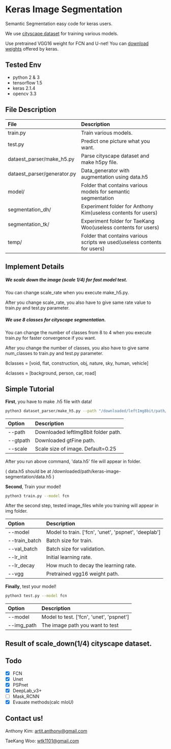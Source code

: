 # Keras Image Segmentation

Semantic Segmentation easy code for keras users.

We use [cityscape dataset](https://www.cityscapes-dataset.com/) for training various models.

Use pretrained VGG16 weight for FCN and U-net! You can 
[download weights](https://github.com/fchollet/deep-learning-models/releases/download/v0.1/vgg16_weights_tf_dim_ordering_tf_kernels_notop.h5)
offered by keras.

## Tested Env
- python 2 & 3
- tensorflow 1.5
- keras 2.1.4
- opencv 3.3

## File Description
| File | Description |
|:------|:------------|
| train.py | Train various models. |
| test.py | Predict one picture what you want. |
| dataest_parser/make_h5.py | Parse cityscape dataset and make h5py file. |
| dataest_parser/generator.py | Data_generator with augmentation using data.h5 |
| model/ | Folder that contains various models for semantic segmentation |
| segmentation_dh/ | Experiment folder for Anthony Kim(useless contents for users) |
| segmentation_tk/ | Experiment folder for TaeKang Woo(useless contents for users) |
| temp/ | Folder that contains various scripts we used(useless contents for users) |

## Implement Details
##### We scale down the image (scale 1/4) for fast model test.

You can change scale_rate when you execute make_h5.py.

After you change scale_rate, you also have to give same rate value to train.py and test.py parameter.

##### We use 8 classes for cityscape segmentation.

You can change the number of classes from 8 to 4 when you execute train.py for faster convergence if you want.

After you change the number of classes, you also have to give same num_classes to train.py and test.py parameter.

8classes = \[void, flat, construction, obj, nature, sky, human, vehicle]

4classes = \[background, person, car, road]

## Simple Tutorial
**First**, you have to make .h5 file with data!
```bash
python3 dataset_parser/make_h5.py --path "/downloaded/leftImg8bit/path/" --gtpath "/downloaded/gtFine/path/"
```
| Option | Description |
|:-------|:------------|
| --path | Downloaded leftImg8bit folder path. |
| --gtpath | Downloaded gtFine path. |
| --scale | Scale size of image. Default=0.25 |

After you run above command, 'data.h5' file will appear in folder.

( data.h5 should be at /downloaded/path/keras-image-segmentation/data.h5 )

**Second**, Train your model!
```bash
python3 train.py --model fcn
```

After the second step, tested image_files while you training will appear in img folder.

| Option | Description |
|:-------|:------------|
| --model | Model to train. \['fcn', 'unet', 'pspnet', 'deeplab'\] |
| --train_batch | Batch size for train. |
| --val_batch | Batch size for validation. |
| --lr_init | Initial learning rate. |
| --lr_decay | How much to decay the learning rate. |
| --vgg | Pretrained vgg16 weight path. |

**Finally**, test your model!
```bash
python3 test.py --model fcn
```
| Option | Description |
|:-------|:------------|
| --model | Model to test. \['fcn', 'unet', 'pspnet'\] |
| --img_path | The image path you want to test |

## Result of scale_down(1/4) cityscape dataset.

## Todo
- [x] FCN
- [x] Unet
- [x] PSPnet
- [x] DeepLab_v3+
- [ ] Mask_RCNN
- [x] Evauate methods(calc mIoU)

## Contact us!
Anthony Kim: artit.anthony@gmail.com

TaeKang Woo: wtk1101@gmail.com
